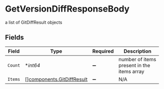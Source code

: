 # GetVersionDiffResponseBody

a list of GitDiffResult objects


## Fields

| Field                                                                  | Type                                                                   | Required                                                               | Description                                                            |
| ---------------------------------------------------------------------- | ---------------------------------------------------------------------- | ---------------------------------------------------------------------- | ---------------------------------------------------------------------- |
| `Count`                                                                | **int64*                                                               | :heavy_minus_sign:                                                     | number of items present in the items array                             |
| `Items`                                                                | [][components.GitDiffResult](../../models/components/gitdiffresult.md) | :heavy_minus_sign:                                                     | N/A                                                                    |